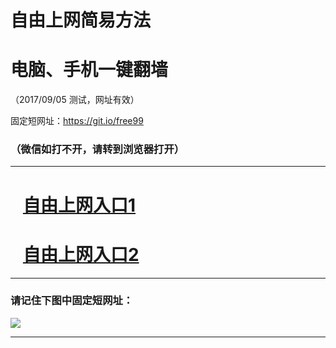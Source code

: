 ﻿# 自由上网简易方法

# 电脑、手机一键翻墙

（2017/09/05 测试，网址有效）

固定短网址：https://git.io/free99

### （微信如打不开，请转到浏览器打开）


***





# &nbsp;&nbsp; <a href="http://ft838811504.fwq-tz1001.xyz/fwqtz01.html?t=090500126090 " target="_blank">自由上网入口1</a>
# &nbsp;&nbsp; <a href="http://ft3024614693.fwq-tz1002.xyz/fwqtz02.html?t=090500120806 " target="_blank">自由上网入口2</a>
***

### 请记住下图中固定短网址：

<img src="https://s3-us-west-2.amazonaws.com/fwq-1001/yjfq-20170905okok.png" /> 


***

